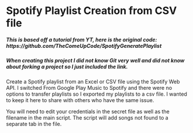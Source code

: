 # Spotify Playlist Creation from CSV file


<h5> This is based off a tutorial from YT, here is the original code: https://github.com/TheComeUpCode/SpotifyGeneratePlaylist </h5>


<h5> When creating this project I did not know Git very well and did not know about forking a project so I just included the link. </h5>


Create a Spotify playlist from an Excel or CSV file using the Spotify Web API.  I switched From Google Play Music to Spotify and there were no options to transfer 
playlists so I exported my playlists to a csv file. I wanted to keep it here to share with others who have the same issue. 

You will need to edit your credentials in the secret file as well as the filename in the main script. The script will add songs not found to a separate tab in the file.
